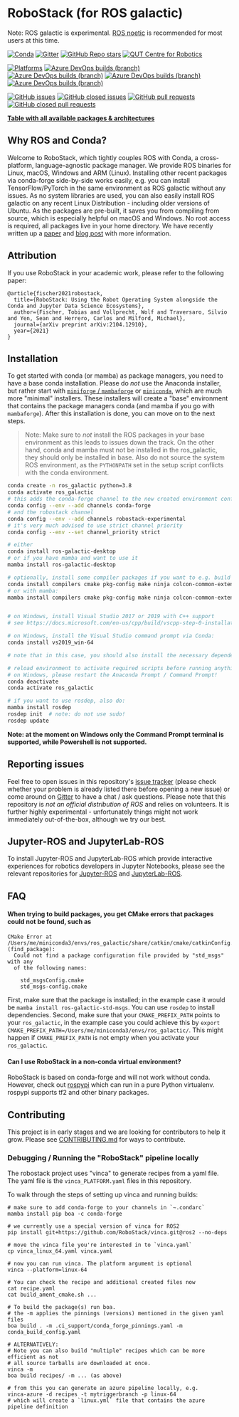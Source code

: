 # RoboStack (for ROS galactic)

Note:  ROS galactic is experimental. [ROS noetic](https://github.com/RoboStack/ros-noetic) is recommended for most users at this time.

[![Conda](https://img.shields.io/conda/dn/robostack/ros-galactic-desktop?style=flat-square)](https://anaconda.org/robostack/)
[![Gitter](https://img.shields.io/gitter/room/RoboStack/Lobby?style=flat-square)](https://gitter.im/RoboStack/Lobby)
[![GitHub Repo stars](https://img.shields.io/github/stars/robostack/ros-galactic?style=flat-square)](https://github.com/RoboStack/ros-galactic/)
[![QUT Centre for Robotics](https://img.shields.io/badge/collection-QUT%20Robotics-%23043d71?style=flat-square)](https://qcr.ai)

[![Platforms](https://img.shields.io/badge/platforms-linux%20%7C%20win%20%7C%20macos%20%7C%20linux%E2%80%93aarch64-green.svg?style=flat-square)](https://github.com/RoboStack/ros-galactic)
[![Azure DevOps builds (branch)](https://img.shields.io/azure-devops/build/robostack/f91d909b-3931-44f7-9823-19fcd42e7d04/8/buildbranch_linux?label=build%20linux&style=flat-square)](https://dev.azure.com/robostack/ros_pipelines/_build?definitionId=8&_a=summary)
[![Azure DevOps builds (branch)](https://img.shields.io/azure-devops/build/robostack/f91d909b-3931-44f7-9823-19fcd42e7d04/10/buildbranch_win?label=build%20win&style=flat-square)](https://dev.azure.com/robostack/ros_pipelines/_build?definitionId=10&_a=summary)
[![Azure DevOps builds (branch)](https://img.shields.io/azure-devops/build/robostack/f91d909b-3931-44f7-9823-19fcd42e7d04/9/buildbranch_osx?label=build%20macos&style=flat-square)](https://dev.azure.com/robostack/ros_pipelines/_build?definitionId=9&_a=summary)
[![Azure DevOps builds (branch)](https://img.shields.io/azure-devops/build/robostack/f91d909b-3931-44f7-9823-19fcd42e7d04/11/buildbranch_linux_aarch64?label=build%20aarch64&style=flat-square)](https://dev.azure.com/robostack/ros_pipelines/_build?definitionId=11&_a=summary)

[![GitHub issues](https://img.shields.io/github/issues-raw/robostack/ros-galactic?style=flat-square)](https://github.com/RoboStack/ros-galactic/issues)
[![GitHub closed issues](https://img.shields.io/github/issues-closed-raw/robostack/ros-galactic?style=flat-square)](https://github.com/RoboStack/ros-galactic/issues?q=is%3Aissue+is%3Aclosed)
[![GitHub pull requests](https://img.shields.io/github/issues-pr-raw/robostack/ros-galactic?style=flat-square)](https://github.com/RoboStack/ros-galactic/pulls)
[![GitHub closed pull requests](https://img.shields.io/github/issues-pr-closed-raw/robostack/ros-galactic?style=flat-square)](https://github.com/RoboStack/ros-galactic/pulls?q=is%3Apr+is%3Aclosed)

[__Table with all available packages & architectures__](https://robostack.github.io/galactic.html)

## Why ROS and Conda?
Welcome to RoboStack, which tightly couples ROS with Conda, a cross-platform, language-agnostic package manager. We provide ROS binaries for Linux, macOS, Windows and ARM (Linux). Installing other recent packages via conda-forge side-by-side works easily, e.g. you can install TensorFlow/PyTorch in the same environment as ROS galactic without any issues. As no system libraries are used, you can also easily install ROS galactic on any recent Linux Distribution - including older versions of Ubuntu. As the packages are pre-built, it saves you from compiling from source, which is especially helpful on macOS and Windows. No root access is required, all packages live in your home directory. We have recently written up a [paper](https://arxiv.org/abs/2104.12910) and [blog post](https://medium.com/robostack/cross-platform-conda-packages-for-ros-fa1974fd1de3) with more information.

## Attribution
If you use RoboStack in your academic work, please refer to the following paper:
```
@article{fischer2021robostack,
  title={RoboStack: Using the Robot Operating System alongside the Conda and Jupyter Data Science Ecosystems},
  author={Fischer, Tobias and Vollprecht, Wolf and Traversaro, Silvio and Yen, Sean and Herrero, Carlos and Milford, Michael},
  journal={arXiv preprint arXiv:2104.12910},
  year={2021}
}
```

## Installation

To get started with conda (or mamba) as package managers, you need to have a base conda installation. Please do _not_ use the Anaconda installer, but rather start with [`miniforge` / `mambaforge`](https://github.com/conda-forge/miniforge) or [`miniconda`](https://docs.conda.io/en/latest/miniconda.html), which are much more "minimal" installers. These installers will create a "base" environment that contains the package managers conda (and mamba if you go with `mambaforge`). After this installation is done, you can move on to the next steps.

> Note: Make sure to _not_ install the ROS packages in your base environment as this leads to issues down the track. On the other hand, conda and mamba must not be installed in the ros_galactic, they should only be installed in base. Also do not source the system ROS environment, as the `PYTHONPATH` set in the setup script conflicts with the conda environment.

```bash
conda create -n ros_galactic python=3.8
conda activate ros_galactic
# this adds the conda-forge channel to the new created environment configuration 
conda config --env --add channels conda-forge
# and the robostack channel
conda config --env --add channels robostack-experimental
# it's very much advised to use strict channel priority
conda config --env --set channel_priority strict

# either
conda install ros-galactic-desktop
# or if you have mamba and want to use it
mamba install ros-galactic-desktop

# optionally, install some compiler packages if you want to e.g. build packages in a colcon_ws - with conda:
conda install compilers cmake pkg-config make ninja colcon-common-extensions
# or with mamba:
mamba install compilers cmake pkg-config make ninja colcon-common-extensions


# on Windows, install Visual Studio 2017 or 2019 with C++ support 
# see https://docs.microsoft.com/en-us/cpp/build/vscpp-step-0-installation?view=msvc-160

# on Windows, install the Visual Studio command prompt via Conda:
conda install vs2019_win-64

# note that in this case, you should also install the necessary dependencies with conda/mamba, if possible

# reload environment to activate required scripts before running anything
# on Windows, please restart the Anaconda Prompt / Command Prompt!
conda deactivate
conda activate ros_galactic

# if you want to use rosdep, also do:
mamba install rosdep
rosdep init  # note: do not use sudo!
rosdep update
```

**Note: at the moment on Windows only the Command Prompt terminal is supported, while Powershell is not supported.**

## Reporting issues
Feel free to open issues in this repository's [issue tracker](https://github.com/RoboStack/ros-galactic/issues) (please check whether your problem is already listed there before opening a new issue) or come around on [Gitter](https://gitter.im/RoboStack/Lobby) to have a chat / ask questions. Please note that this repository is _not an official distribution of ROS_ and relies on volunteers. It is further highly experimental - unfortunately things might not work immediately out-of-the-box, although we try our best.

## Jupyter-ROS and JupyterLab-ROS
To install Jupyter-ROS and JupyterLab-ROS which provide interactive experiences for robotics developers in Jupyter Notebooks, please see the relevant repositories for [Jupyter-ROS](https://github.com/RoboStack/jupyter-ros) and [JupyterLab-ROS](https://github.com/RoboStack/jupyterlab-ros).

## FAQ

#### When trying to build packages, you get CMake errors that packages could not be found, such as
```
CMake Error at /Users/me/miniconda3/envs/ros_galactic/share/catkin/cmake/catkinConfig.cmake:83 (find_package):
  Could not find a package configuration file provided by "std_msgs" with any
  of the following names:

    std_msgsConfig.cmake
    std_msgs-config.cmake
```
First, make sure that the package is installed; in the example case it would be `mamba install ros-galactic-std-msgs`. You can use `rosdep` to install dependencies. Second, make sure that your `CMAKE_PREFIX_PATH` points to your `ros_galactic`, in the example case you could achieve this by `export CMAKE_PREFIX_PATH=/Users/me/miniconda3/envs/ros_galactic/`. This might happen if `CMAKE_PREFIX_PATH` is not empty when you activate your `ros_galactic`.

#### Can I use RoboStack in a non-conda virtual environment?
RoboStack is based on conda-forge and will not work without conda. However, check out [rospypi](https://github.com/rospypi/simple) which can run in a pure Python virtualenv. rospypi supports tf2 and other binary packages.


## Contributing
This project is in early stages and we are looking for contributors to help it grow. Please see [CONTRIBUTING.md](./CONTRIBUTING.md) for ways to contribute.

### Debugging / Running the "RoboStack" pipeline locally

The robostack project uses "vinca" to generate recipes from a yaml file. The yaml file is the `vinca_PLATFORM.yaml` files in this repository.

To walk through the steps of setting up vinca and running builds:

```
# make sure to add conda-forge to your channels in `~.condarc`
mamba install pip boa -c conda-forge

# we currently use a special version of vinca for ROS2
pip install git+https://github.com/RoboStack/vinca.git@ros2 --no-deps

# move the vinca file you're interested in to `vinca.yaml`
cp vinca_linux_64.yaml vinca.yaml

# now you can run vinca. The platform argument is optional
vinca --platform=linux-64

# You can check the recipe and additional created files now
cat recipe.yaml
cat build_ament_cmake.sh ...

# To build the package(s) run boa.
# the -m applies the pinnings (versions) mentioned in the given yaml files
boa build . -m .ci_support/conda_forge_pinnings.yaml -m conda_build_config.yaml

# ALTERNATIVELY:
# Note you can also build "multiple" recipes which can be more efficient as not 
# all source tarballs are downloaded at once. 
vinca -m 
boa build recipes/ -m ... (as above)

# from this you can generate an azure pipeline locally, e.g.
vinca-azure -d recipes -t mytriggerbranch -p linux-64
# which will create a `linux.yml` file that contains the azure pipeline definition
```



